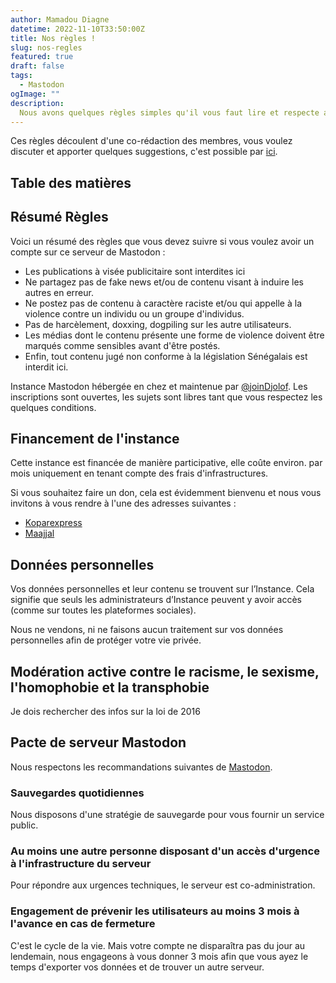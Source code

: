 ```yaml
---
author: Mamadou Diagne
datetime: 2022-11-10T33:50:00Z
title: Nos règles !
slug: nos-regles
featured: true
draft: false
tags:
  - Mastodon
ogImage: ""
description:
  Nous avons quelques règles simples qu'il vous faut lire et respecte avant de nous rejoindre.
---
```


Ces règles découlent d'une co-rédaction des membres, vous voulez discuter et apporter quelques suggestions, c'est possible par [ici](https://github.com/Code-for-Senegal/joinDjolof/discussions/1).

## Table des matières

## Résumé Règles

Voici un résumé des règles que vous devez suivre si vous voulez avoir un compte sur ce serveur de Mastodon :

- Les publications à visée publicitaire sont interdites ici
- Ne partagez pas de fake news et/ou de contenu visant à induire les autres en erreur.
- Ne postez pas de contenu à caractère raciste et/ou qui appelle à la violence contre un individu ou un groupe d'individus.
- Pas de harcèlement, doxxing, dogpiling sur les autre utilisateurs.
- Les médias dont le contenu présente une forme de violence doivent être marqués comme sensibles avant d'être postés.
- Enfin, tout contenu jugé non conforme à la législation Sénégalais est interdit ici.

Instance Mastodon hébergée en <Pays> chez <Cloud> et maintenue par [@joinDjolof](https://github.com/Code-for-Senegal/joinDjolof/discussions). Les inscriptions sont ouvertes, les sujets sont libres tant que vous respectez les quelques conditions.

## Financement de l'instance

Cette instance est financée de manière participative, elle coûte environ. par mois uniquement en tenant compte des frais d'infrastructures.

Si vous souhaitez faire un don, cela est évidemment bienvenu et nous vous invitons à vous rendre à l'une des adresses suivantes :

- [Koparexpress](https://koparexpress.com/apps/collectes/5m2l06uj)
- [Maajjal](https://maajjal.com/app/campagnes/djolof)

## Données personnelles

Vos données personnelles et leur contenu se trouvent sur l’Instance. Cela signifie que seuls les administrateurs d’Instance peuvent y avoir accès (comme sur toutes les plateformes sociales).

Nous ne vendons, ni ne faisons aucun traitement sur vos données personnelles afin de protéger votre vie privée.

## Modération active contre le racisme, le sexisme, l'homophobie et la transphobie

Je dois rechercher des infos sur la loi de 2016

## Pacte de serveur Mastodon

Nous respectons les recommandations suivantes de [Mastodon](https://joinmastodon.org/fr/covenant).

### Sauvegardes quotidiennes

Nous disposons d'une stratégie de sauvegarde pour vous fournir un service public.

### Au moins une autre personne disposant d'un accès d'urgence à l'infrastructure du serveur

Pour répondre aux urgences techniques, le serveur est co-administration.

### Engagement de prévenir les utilisateurs au moins 3 mois à l'avance en cas de fermeture

C'est le cycle de la vie. Mais votre compte ne disparaîtra pas du jour au lendemain, nous engageons à vous donner 3 mois afin que vous ayez le temps d'exporter vos données et de trouver un autre serveur.
